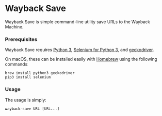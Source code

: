 # Wayback Save

Wayback Save is simple command-line utility save URLs to the Wayback Machine.

### Prerequisites

Wayback Save requires [Python 3](https://www.python.org/), [Selenium for Python 3](http://docs.seleniumhq.org/), and [geckodriver](https://github.com/mozilla/geckodriver).

On macOS, these can be installed easily with [Homebrew](https://brew.sh/) using the following commands:
```
brew install python3 geckodriver
pip3 install selenium
```

### Usage

The usage is simply:
```
wayback-save URL [URL...]
```
